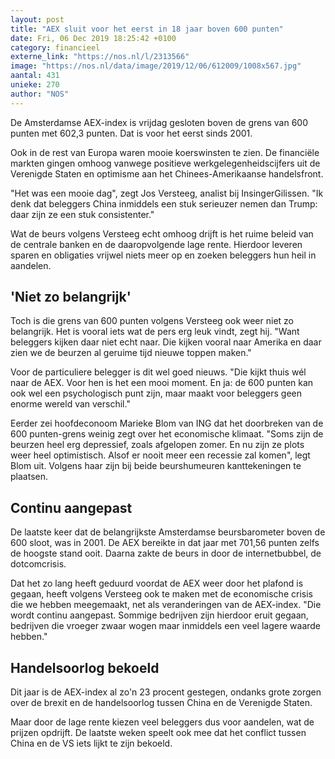 ```yaml
---
layout: post
title: "AEX sluit voor het eerst in 18 jaar boven 600 punten"
date: Fri, 06 Dec 2019 18:25:42 +0100
category: financieel
externe_link: "https://nos.nl/l/2313566"
image: "https://nos.nl/data/image/2019/12/06/612009/1008x567.jpg"
aantal: 431
unieke: 270
author: "NOS"
---
```


<p>De Amsterdamse AEX-index is vrijdag gesloten boven de grens van 600 punten met 602,3 punten. Dat is voor het eerst sinds 2001.</p>
<p>Ook in de rest van Europa waren mooie koerswinsten te zien. De financiële markten gingen omhoog vanwege positieve werkgelegenheidscijfers uit de Verenigde Staten en optimisme aan het Chinees-Amerikaanse handelsfront.</p>
<p>"Het was een mooie dag", zegt Jos Versteeg, analist bij InsingerGilissen. "Ik denk dat beleggers China inmiddels een stuk serieuzer nemen dan Trump: daar zijn ze een stuk consistenter."</p>
<p>Wat de beurs volgens Versteeg echt omhoog drijft is het ruime beleid van de centrale banken en de daaropvolgende lage rente. Hierdoor leveren sparen en obligaties vrijwel niets meer op en zoeken beleggers hun heil in aandelen.</p>
<h2>'Niet zo belangrijk'</h2>
<p>Toch is die grens van 600 punten volgens Versteeg ook weer niet zo belangrijk. Het is vooral iets wat de pers erg leuk vindt, zegt hij. "Want beleggers kijken daar niet echt naar. Die kijken vooral naar Amerika en daar zien we de beurzen al geruime tijd nieuwe toppen maken."</p>
<p>Voor de particuliere belegger is dit wel goed nieuws. "Die kijkt thuis wél naar de AEX. Voor hen is het een mooi moment. En ja: de 600 punten kan ook wel een psychologisch punt zijn, maar maakt voor beleggers geen enorme wereld van verschil."</p>
<p>Eerder zei hoofdeconoom Marieke Blom van ING dat het doorbreken van de 600 punten-grens weinig zegt over het economische klimaat. "Soms zijn de beurzen heel erg depressief, zoals afgelopen zomer. En nu zijn ze plots weer heel optimistisch. Alsof er nooit meer een recessie zal komen", legt Blom uit. Volgens haar zijn bij beide beurshumeuren kanttekeningen te plaatsen.</p>
<h2>Continu aangepast</h2>
<p>De laatste keer dat de belangrijkste Amsterdamse beursbarometer boven de 600 sloot, was in 2001. De AEX bereikte in dat jaar met 701,56 punten zelfs de hoogste stand ooit. Daarna zakte de beurs in door de internetbubbel, de dotcomcrisis.</p>
<p>Dat het zo lang heeft geduurd voordat de AEX weer door het plafond is gegaan, heeft volgens Versteeg ook te maken met de economische crisis die we hebben meegemaakt, net als veranderingen van de AEX-index. "Die wordt continu aangepast. Sommige bedrijven zijn hierdoor eruit gegaan, bedrijven die vroeger zwaar wogen maar inmiddels een veel lagere waarde hebben."</p>
<h2>Handelsoorlog bekoeld</h2>
<p>Dit jaar is de AEX-index al zo'n 23 procent gestegen, ondanks grote zorgen over de brexit en de handelsoorlog tussen China en de Verenigde Staten.</p>
<p>Maar door de lage rente kiezen veel beleggers dus voor aandelen, wat de prijzen opdrijft. De laatste weken speelt ook mee dat het conflict tussen China en de VS iets lijkt te zijn bekoeld.</p>
